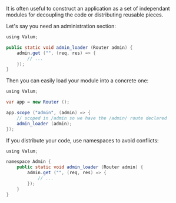 It is often useful to construct an application as a set of independant modules
for decoupling the code or distributing reusable pieces.

Let's say you need an administration section:

```java
using Valum;

public static void admin_loader (Router admin) {
    admin.get ("", (req, res) => {
        // ...
    });
}
```

Then you can easily load your module into a concrete one:

```java
using Valum;

var app = new Router ();

app.scope ("admin", (admin) => {
    // scoped in /admin so we have the /admin/ route declared
    admin_loader (admin);
});
```

If you distribute your code, use namespaces to avoid conflicts:

```java
using Valum;

namespace Admin {
    public static void admin_loader (Router admin) {
        admin.get ("", (req, res) => {
            // ...
        });
    }
}
```
